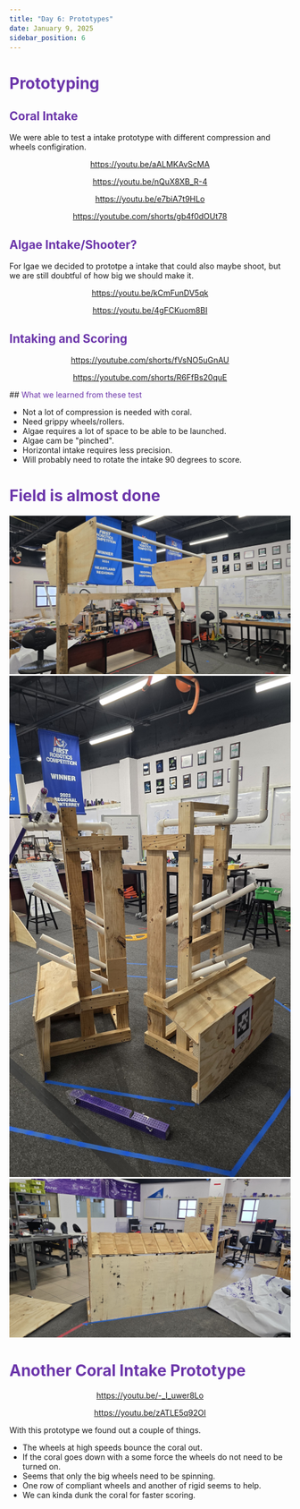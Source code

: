 ```yaml
---
title: "Day 6: Prototypes"
date: January 9, 2025
sidebar_position: 6
---
```


# <span style="color:#6b35aa">Prototyping</span>

## <span style="color:#6b35aa">Coral Intake</span>

We were able to test a intake prototype with different compression and wheels configiration.

<div align="center">

https://youtu.be/aALMKAvScMA

https://youtu.be/nQuX8XB_R-4

https://youtu.be/e7biA7t9HLo

https://youtube.com/shorts/gb4f0dOUt78

</div>

## <span style="color:#6b35aa">Algae Intake/Shooter?</span>

For lgae we decided to prototpe a intake that could also maybe shoot, but we are still doubtful of how big we should make it.

<div align="center">

https://youtu.be/kCmFunDV5qk

https://youtu.be/4gFCKuom8BI

</div>

## <span style="color:#6b35aa">Intaking and Scoring</span>

<div align="center">

https://youtube.com/shorts/fVsNO5uGnAU

https://youtube.com/shorts/R6FfBs20quE

</div>
## <span style="color:#6b35aa">What we learned from these test</span>

- Not a lot of compression is needed with coral.
- Need grippy wheels/rollers.
- Algae requires a lot of space to be able to be launched.
- Algae cam be "pinched".
- Horizontal intake requires less precision.
- Will probably need to rotate the intake 90 degrees to score.

# <span style="color:#6b35aa">Field is almost done</span>

<div align="center">

![Barge](Barge.jpeg)
![Reef](Reef.jpeg)
![Source](Source.jpeg)

</div>

# <span style="color:#6b35aa">Another Coral Intake Prototype </span>

<div align="center">

https://youtu.be/-_I_uwer8Lo

https://youtu.be/zATLE5q92OI

</div>

With this prototype we found out a couple of things.

- The wheels at high speeds bounce the coral out.
- If the coral goes down with a some force the wheels do not need to be turned on.
- Seems that only the big wheels need to be spinning.
- One row of compliant wheels and another of rigid seems to help.
- We can kinda dunk the coral for faster scoring.
